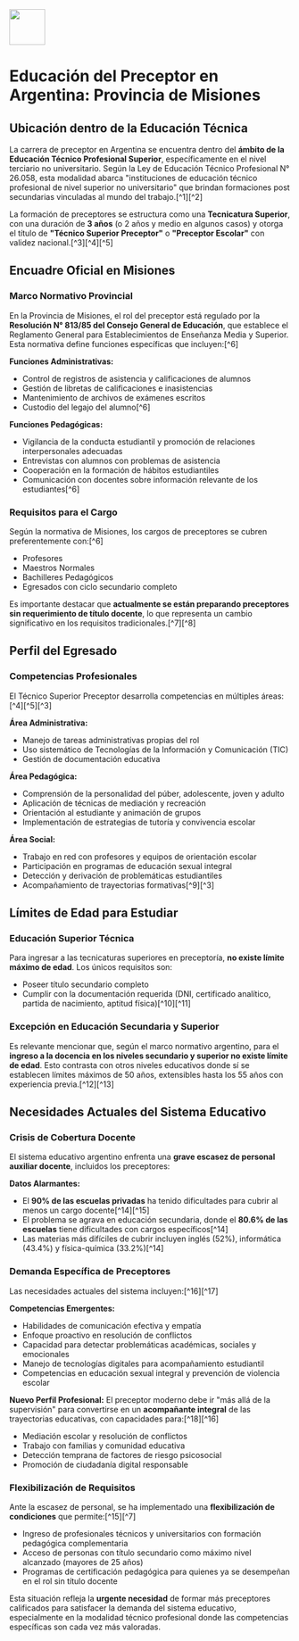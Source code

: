 <img src="https://r2cdn.perplexity.ai/pplx-full-logo-primary-dark%402x.png" style="height:64px;margin-right:32px"/>

# Educación del Preceptor en Argentina: Provincia de Misiones

## Ubicación dentro de la Educación Técnica

La carrera de preceptor en Argentina se encuentra dentro del **ámbito de la Educación Técnico Profesional Superior**, específicamente en el nivel terciario no universitario. Según la Ley de Educación Técnico Profesional N° 26.058, esta modalidad abarca "instituciones de educación técnico profesional de nivel superior no universitario" que brindan formaciones post secundarias vinculadas al mundo del trabajo.[^1][^2]

La formación de preceptores se estructura como una **Tecnicatura Superior**, con una duración de **3 años** (o 2 años y medio en algunos casos) y otorga el título de **"Técnico Superior Preceptor"** o **"Preceptor Escolar"** con validez nacional.[^3][^4][^5]

## Encuadre Oficial en Misiones

### Marco Normativo Provincial

En la Provincia de Misiones, el rol del preceptor está regulado por la **Resolución N° 813/85 del Consejo General de Educación**, que establece el Reglamento General para Establecimientos de Enseñanza Media y Superior. Esta normativa define funciones específicas que incluyen:[^6]

**Funciones Administrativas:**

- Control de registros de asistencia y calificaciones de alumnos
- Gestión de libretas de calificaciones e inasistencias
- Mantenimiento de archivos de exámenes escritos
- Custodio del legajo del alumno[^6]

**Funciones Pedagógicas:**

- Vigilancia de la conducta estudiantil y promoción de relaciones interpersonales adecuadas
- Entrevistas con alumnos con problemas de asistencia
- Cooperación en la formación de hábitos estudiantiles
- Comunicación con docentes sobre información relevante de los estudiantes[^6]


### Requisitos para el Cargo

Según la normativa de Misiones, los cargos de preceptores se cubren preferentemente con:[^6]

- Profesores
- Maestros Normales
- Bachilleres Pedagógicos
- Egresados con ciclo secundario completo

Es importante destacar que **actualmente se están preparando preceptores sin requerimiento de título docente**, lo que representa un cambio significativo en los requisitos tradicionales.[^7][^8]

## Perfil del Egresado

### Competencias Profesionales

El Técnico Superior Preceptor desarrolla competencias en múltiples áreas:[^4][^5][^3]

**Área Administrativa:**

- Manejo de tareas administrativas propias del rol
- Uso sistemático de Tecnologías de la Información y Comunicación (TIC)
- Gestión de documentación educativa

**Área Pedagógica:**

- Comprensión de la personalidad del púber, adolescente, joven y adulto
- Aplicación de técnicas de mediación y recreación
- Orientación al estudiante y animación de grupos
- Implementación de estrategias de tutoría y convivencia escolar

**Área Social:**

- Trabajo en red con profesores y equipos de orientación escolar
- Participación en programas de educación sexual integral
- Detección y derivación de problemáticas estudiantiles
- Acompañamiento de trayectorias formativas[^9][^3]


## Límites de Edad para Estudiar

### Educación Superior Técnica

Para ingresar a las tecnicaturas superiores en preceptoría, **no existe límite máximo de edad**. Los únicos requisitos son:

- Poseer título secundario completo
- Cumplir con la documentación requerida (DNI, certificado analítico, partida de nacimiento, aptitud física)[^10][^11]


### Excepción en Educación Secundaria y Superior

Es relevante mencionar que, según el marco normativo argentino, para el **ingreso a la docencia en los niveles secundario y superior no existe límite de edad**. Esto contrasta con otros niveles educativos donde sí se establecen límites máximos de 50 años, extensibles hasta los 55 años con experiencia previa.[^12][^13]

## Necesidades Actuales del Sistema Educativo

### Crisis de Cobertura Docente

El sistema educativo argentino enfrenta una **grave escasez de personal auxiliar docente**, incluidos los preceptores:

**Datos Alarmantes:**

- El **90% de las escuelas privadas** ha tenido dificultades para cubrir al menos un cargo docente[^14][^15]
- El problema se agrava en educación secundaria, donde el **80.6% de las escuelas** tiene dificultades con cargos específicos[^14]
- Las materias más difíciles de cubrir incluyen inglés (52%), informática (43.4%) y física-química (33.2%)[^14]


### Demanda Específica de Preceptores

Las necesidades actuales del sistema incluyen:[^16][^17]

**Competencias Emergentes:**

- Habilidades de comunicación efectiva y empatía
- Enfoque proactivo en resolución de conflictos
- Capacidad para detectar problemáticas académicas, sociales y emocionales
- Manejo de tecnologías digitales para acompañamiento estudiantil
- Competencias en educación sexual integral y prevención de violencia escolar

**Nuevo Perfil Profesional:**
El preceptor moderno debe ir "más allá de la supervisión" para convertirse en un **acompañante integral** de las trayectorias educativas, con capacidades para:[^18][^16]

- Mediación escolar y resolución de conflictos
- Trabajo con familias y comunidad educativa
- Detección temprana de factores de riesgo psicosocial
- Promoción de ciudadanía digital responsable


### Flexibilización de Requisitos

Ante la escasez de personal, se ha implementado una **flexibilización de condiciones** que permite:[^15][^7]

- Ingreso de profesionales técnicos y universitarios con formación pedagógica complementaria
- Acceso de personas con título secundario como máximo nivel alcanzado (mayores de 25 años)
- Programas de certificación pedagógica para quienes ya se desempeñan en el rol sin título docente

Esta situación refleja la **urgente necesidad** de formar más preceptores calificados para satisfacer la demanda del sistema educativo, especialmente en la modalidad técnico profesional donde las competencias específicas son cada vez más valoradas.
